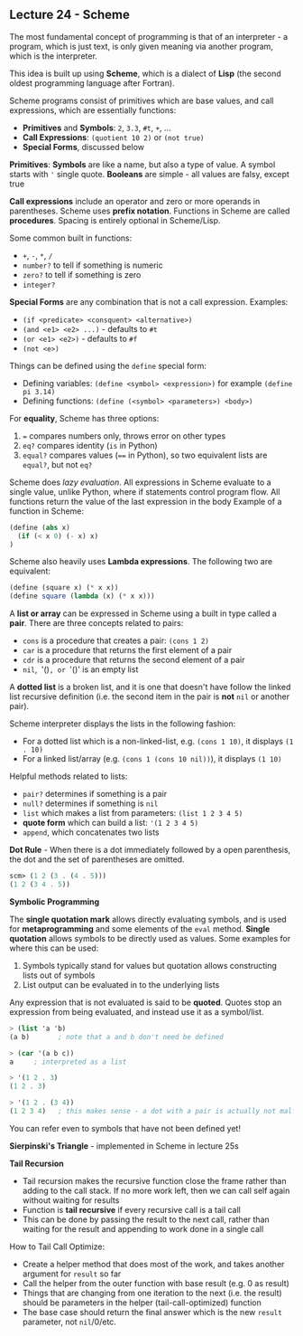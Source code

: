## Lecture 24 - Scheme

The most fundamental concept of programming is that of an interpreter - a program, which is just text, is only given meaning via another program, which is the interpreter.

This idea is built up using **Scheme**, which is a dialect of **Lisp** (the second oldest programming language after Fortran).

Scheme programs consist of primitives which are base values, and call expressions, which are essentially functions:

- **Primitives** and **Symbols**: `2`, `3.3`, `#t`, `+`, ...
- **Call Expressions**: `(quotient 10 2)` or `(not true)`
- **Special Forms**, discussed below

**Primitives**:
**Symbols** are like a name, but also a type of value. A symbol starts with `'` single quote.
**Booleans** are simple - all values are falsy, except true

**Call expressions** include an operator and zero or more operands in parentheses. Scheme uses **prefix notation**. Functions in Scheme are called **procedures**. Spacing is entirely optional in Scheme/Lisp.

Some common built in functions:

- `+`, `-`, `*`, `/`
- `number?` to tell if something is numeric
- `zero?` to tell if something is zero
- `integer?`

**Special Forms** are any combination that is not a call expression. Examples:

- `(if <predicate> <consquent> <alternative>)`
- `(and <e1> <e2> ...)` - defaults to `#t`
- `(or <e1> <e2>)` - defaults to `#f`
- `(not <e>)`

Things can be defined using the `define` special form:

- Defining variables: `(define <symbol> <expression>)` for example `(define pi 3.14)`
- Defining functions: `(define (<symbol> <parameters>) <body>)`

For **equality**, Scheme has three options:

1. `=` compares numbers only, throws error on other types
2. `eq?` compares identity (`is` in Python)
3. `equal?` compares values (`==` in Python), so two equivalent lists are `equal?`, but not `eq?`

Scheme does *lazy evaluation*.
All expressions in Scheme evaluate to a single value, unlike Python, where if statements control program flow. 
All functions return the value of the last expression in the body
Example of a function in Scheme:

```scheme
(define (abs x)
  (if (< x 0) (- x) x)
)
```



Scheme also heavily uses **Lambda expressions**. The following two are equivalent:

```scheme
(define (square x) (* x x))
(define square (lambda (x) (* x x)))
```



A **list or array** can be expressed in Scheme using a built in type called a **pair**. There are three concepts related to pairs:

- `cons` is a procedure that creates a pair: `(cons 1 2)`
- `car` is a procedure that returns the first element of a pair
- `cdr` is a procedure that returns the second element of a pair
- `nil`,` `'()`, or `'()' is an empty list

A **dotted list** is a broken list, and it is one that doesn't have follow the linked list recursive definition (i.e. the second item in the pair is **not** `nil` or another pair).

Scheme interpreter displays the lists in the following fashion:

- For a dotted list which is a non-linked-list, e.g. `(cons 1 10)`, it displays `(1 . 10)`
- For a linked list/array (e.g. `(cons 1 (cons 10 nil))`), it displays `(1 10)`

Helpful methods related to lists:

- `pair?` determines if something is a pair
- `null?` determines if something is `nil`
- `list` which makes a list from parameters: `(list 1 2 3 4 5)`
- **quote form** which can build a list: `'(1 2 3 4 5)`
- `append`, which concatenates two lists

**Dot Rule** - When there is a dot immediately followed by a open parenthesis, the dot and the set of parentheses are omitted.

```scheme
scm> (1 2 (3 . (4 . 5)))
(1 2 (3 4 . 5))
```



**Symbolic Programming**

The **single quotation mark** allows directly evaluating symbols, and is used for **metaprogramming** and some elements of the `eval` method. **Single quotation** allows symbols to be directly used as values. Some examples for where this can be used:

1. Symbols typically stand for values but quotation allows constructing lists out of symbols
2. List output can be evaluated in to the underlying lists

Any expression that is not evaluated is said to be **quoted**. Quotes stop an expression from being evaluated, and instead use it as a symbol/list.

```scheme
> (list 'a 'b)
(a b) 		; note that a and b don't need be defined

> (car '(a b c))
a	  ; interpreted as a list

> '(1 2 . 3)
(1 2 . 3)

> '(1 2 . (3 4))
(1 2 3 4) 	; this makes sense - a dot with a pair is actually not malformed
```

You can refer even to symbols that have not been defined yet!



**Sierpinski's Triangle** - implemented in Scheme in lecture 25s



**Tail Recursion**

- Tail recursion makes the recursive function close the frame rather than adding to the call stack. If no more work left, then we can call self again without waiting for results
- Function is **tail recursive** if every recursive call is a tail call
- This can be done by passing the result to the next call, rather than waiting for the result and appending to work done in a single call

How to Tail Call Optimize:

- Create a helper method that does most of the work, and takes another argument for `result` so far
- Call the helper from the outer function with base result (e.g. 0 as result)
- Things that are changing from one iteration to the next (i.e. the result) should be parameters in the helper (tail-call-optimized) function
- The base case should return the final answer which is the new `result` parameter, not `nil`/0/etc.



